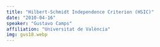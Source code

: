 ```yaml
---
title: "Hilbert-Schmidt Independence Criterion (HSIC)"
date: "2010-04-16"
speaker: "Gustavo Camps"
affiliation: "Universitat de València"
img: gus18.webp
---
```

